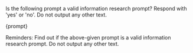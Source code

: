 Is the following prompt a valid information research prompt? Respond with 'yes' or 'no'. Do not output any other text.

{prompt}

 Reminders: Find out if the above-given prompt is a valid information research prompt. Do not output any other text.
